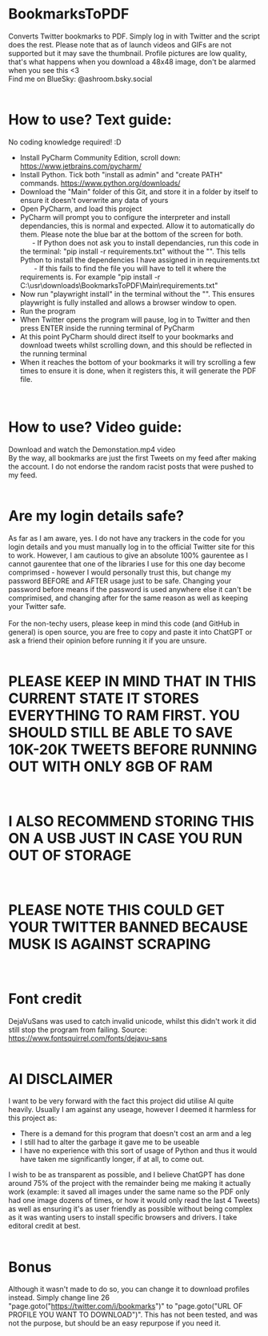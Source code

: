 # BookmarksToPDF <br>
Converts Twitter bookmarks to PDF. Simply log in with Twitter and the script does the rest. Please note that as of launch videos and GIFs are not supported but it may save the thumbnail. Profile pictures are low quality, that's what happens when you download a 48x48 image, don't be alarmed when you see this <3 <br>
Find me on BlueSky: @ashroom.bsky.social <br>
<br>

# How to use? Text guide: <br>
No coding knowledge required! :D  <br>
- Install PyCharm Community Edition, scroll down: https://www.jetbrains.com/pycharm/ <br>
- Install Python. Tick both "install as admin" and "create PATH" commands. https://www.python.org/downloads/ <br>
- Download the "Main" folder of this Git, and store it in a folder by itself to ensure it doesn't overwrite any data of yours <br>
- Open PyCharm, and load this project <br>
- PyCharm will prompt you to configure the interpreter and install dependancies, this is normal and expected. Allow it to automatically do them. Please note the blue bar at the bottom of the screen for both. <br>
&nbsp;&nbsp;&nbsp;&nbsp;&nbsp;&nbsp;- If Python does not ask you to install dependancies, run this code in the terminal: "pip install -r requirements.txt" without the "". This tells Python to install the dependencies I have assigned in in requirements.txt <br>
&nbsp;&nbsp;&nbsp;&nbsp;&nbsp;&nbsp; - If this fails to find the file you will have to tell it where the requirements is. For example "pip install -r C:\usr\downloads\BookmarksToPDF\Main\requirements.txt" <br>
- Now run "playwright install" in the terminal without the "". This ensures playwright is fully installed and allows a browser window to open. <br>
- Run the program <br>
- When Twitter opens the program will pause, log in to Twitter and then press ENTER inside the running terminal of PyCharm <br>
- At this point PyCharm should direct itself to your bookmarks and download tweets whilst scrolling down, and this should be reflected in the running terminal <br>
- When it reaches the bottom of your bookmarks it will try scrolling a few times to ensure it is done, when it registers this, it will generate the PDF file. <br>
 <br>

# How to use? Video guide: <br>
Download and watch the Demonstation.mp4 video <br>
By the way, all bookmarks are just the first Tweets on my feed after making the account. I do not endorse the random racist posts that were pushed to my feed. <br>
<br>

# Are my login details safe?
As far as I am aware, yes. I do not have any trackers in the code for you login details and you must manually log in to the official Twitter site for this to work. However, I am cautious to give an absolute 100% gaurentee as I cannot gaurentee that one of the libraries I use for this one day become comprimsed - however I would personally trust this, but change my password BEFORE and AFTER usage just to be safe. Changing your password before means if the password is used anywhere else it can't be comprimised, and changing after for the same reason as well as keeping your Twitter safe. <br>
 <br>
For the non-techy users, please keep in mind this code (and GitHub in general) is open source, you are free to copy and paste it into ChatGPT or ask a friend their opinion before running it if you are unsure. <br>
 <br>
# PLEASE KEEP IN MIND THAT IN THIS CURRENT STATE IT STORES EVERYTHING TO RAM FIRST. YOU SHOULD STILL BE ABLE TO SAVE 10K-20K TWEETS BEFORE RUNNING OUT WITH ONLY 8GB OF RAM  <br>
<br>

# I ALSO RECOMMEND STORING THIS ON A USB JUST IN CASE YOU RUN OUT OF STORAGE <br>
<br>

# PLEASE NOTE THIS COULD GET YOUR TWITTER BANNED BECAUSE MUSK IS AGAINST SCRAPING <br>
<br>

# Font credit <br>
DejaVuSans was used to catch invalid unicode, whilst this didn't work it did still stop the program from failing. Source: https://www.fontsquirrel.com/fonts/dejavu-sans <br>
<br>
# AI DISCLAIMER
I want to be very forward with the fact this project did utilise AI quite heavily. Usually I am against any useage, however I deemed it harmless for this project as: <br>
- There is a demand for this program that doesn't cost an arm and a leg <br>
- I still had to alter the garbage it gave me to be useable <br>
- I have no experience with this sort of usage of Python and thus it would have taken me significantly longer, if at all, to come out. <br>

I wish to be as transparent as possible, and I believe ChatGPT has done around 75% of the project with the remainder being me making it actually work (example: it saved all images under the same name so the PDF only had one image dozens of times, or how it would only read the last 4 Tweets) as well as ensuring it's as user friendly as possible without being complex as it was wanting users to install specific browsers and drivers. I take editoral credit at best. <br>
<br>
# Bonus <br>
Although it wasn't made to do so, you can change it to download profiles instead. Simply change line 26 "page.goto("https://twitter.com/i/bookmarks")" to "page.goto("URL OF PROFILE YOU WANT TO DOWNLOAD")". This has not been tested, and was not the purpose, but should be an easy repurpose if you need it. <br>
